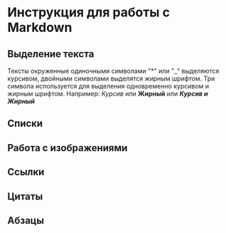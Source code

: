 # Инструкция для работы с Markdown

## Выделение текста
Тексты окруженные одиночными символами "*" или "_" выделяются курсивом, двойными символами выделятся жирным шрифтом. Три символа используется для выделения одновременно курсивом и жирным шрифтом. 
Например:
*Курсив* или **Жирный** или ***Курсив и Жирный***

## Списки

## Работа с изображениями

## Ссылки

## Цитаты

## Абзацы
